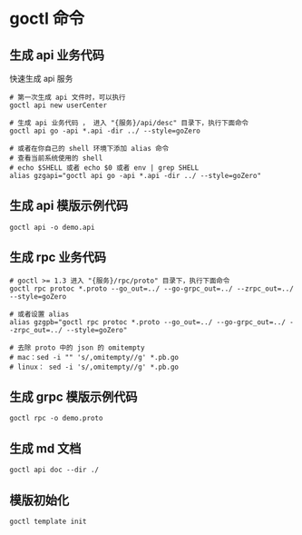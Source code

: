 # goctl 命令

## 生成 api 业务代码

快速生成 api 服务

```shell
# 第一次生成 api 文件时，可以执行
goctl api new userCenter
```

```shell
# 生成 api 业务代码 ， 进入 "{服务}/api/desc" 目录下，执行下面命令
goctl api go -api *.api -dir ../ --style=goZero

# 或者在你自己的 shell 环境下添加 alias 命令
# 查看当前系统使用的 shell
# echo $SHELL 或者 echo $0 或者 env | grep SHELL
alias gzgapi="goctl api go -api *.api -dir ../ --style=goZero"
```

## 生成 api 模版示例代码

```shell
goctl api -o demo.api
```

## 生成 rpc 业务代码

```shell
# goctl >= 1.3 进入 "{服务}/rpc/proto" 目录下，执行下面命令
goctl rpc protoc *.proto --go_out=../ --go-grpc_out=../ --zrpc_out=../ --style=goZero

# 或者设置 alias
alias gzgpb="goctl rpc protoc *.proto --go_out=../ --go-grpc_out=../ --zrpc_out=../ --style=goZero"

# 去除 proto 中的 json 的 omitempty
# mac：sed -i "" 's/,omitempty//g' *.pb.go
# linux： sed -i 's/,omitempty//g' *.pb.go
```

## 生成 grpc 模版示例代码

```shell
goctl rpc -o demo.proto
```

## 生成 md 文档

```shell
goctl api doc --dir ./
```

## 模版初始化

```shell
goctl template init
```